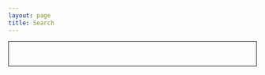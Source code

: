```yaml
---
layout: page
title: Search
---
```


<style>
	#search-container {
	    max-width: 100%;
	}

	input[type=text] {
		font-size: normal;
	    outline: none;
	    padding: 1rem;
		background: none;
	    width: 100%;
		-webkit-appearance: none;
		font-family: inherit;
		font-size: 100%;
		border: 1px solid rgb(22, 23, 26);
	}
	#results-container {
		margin: .5rem 0;
	}
</style>

<!-- Html Elements for Search -->
<div id="search-container">
<input type="text" id="search-input">
<ol id="results-container"></ol>
</div>

<!-- Script pointing to search-script.js -->
<script src="/search.js" type="text/javascript"></script>

<!-- Configuration -->
<script type="text/javascript">
SimpleJekyllSearch({
  searchInput: document.getElementById('search-input'),
  resultsContainer: document.getElementById('results-container'),
  json: '/search.json',
  searchResultTemplate: '<li><a href="{url}" title="{title}">{title}</a> ({tags})</li>',
  noResultsText: 'No results found. Browse <a href="{{ "/topics" | relative_url }}">topics</a> or <a href="{{ "/all" | relative_url }}">view all posts</a>.',
  limit: 100,
  fuzzy: false,
  exclude: ['Welcome']
})
</script>
